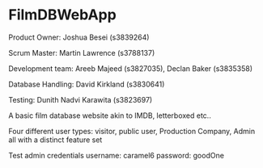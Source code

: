 # FilmDBWebApp

Product Owner: Joshua Besei (s3839264)

Scrum Master: Martin Lawrence (s3788137)  

Development team: Areeb Majeed (s3827035), Declan Baker (s3835358)  

Database Handling: David Kirkland (s3830641)  

Testing: Dunith Nadvi Karawita (s3823697) 

A basic film database website akin to IMDB, letterboxed etc..

Four different user types: visitor, public user, Production Company, Admin all with a distinct feature set

Test admin credentials
  username: caramel6
  password: goodOne
 
